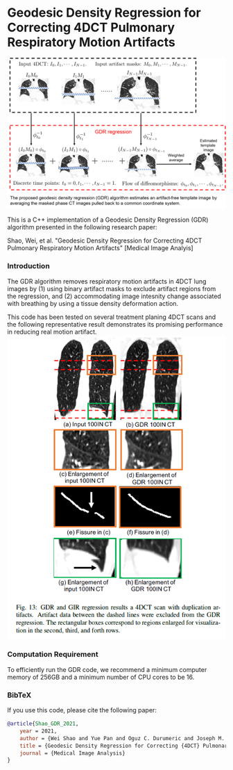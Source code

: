 # Geodesic Density Regression for Correcting 4DCT Pulmonary Respiratory Motion Artifacts
![](images/pipeline.png)

This is a C++ implementation of a Geodesic Density Regression (GDR) algorithm presented in the following research paper:

Shao, Wei, et al. "Geodesic Density Regression for Correcting 4DCT Pulmonary Respiratory Motion Artifacts" [Medical Image Analyis]

### Introduction
The GDR algorithm removes respiratory motion artifacts in 4DCT lung images by (1) using binary artifact masks to exclude artifact regions from the regression, and (2) accommodating image intesnity change associated with breathing by using a tissue density deformation action.

This code has been tested on several treatment planing 4DCT scans and the following representative result demonstrates its promising performance in reducing real motion artifact.
![](images/GDR_result.PNG)

### Computation Requirement
To efficiently run the GDR code, we recommend a minimum computer memory of 256GB and a minimum number of CPU cores to be 16.



### BibTeX

If you use this code, please cite the following paper:

```bibtex
@article{Shao_GDR_2021,
	year = 2021,
	author = {Wei Shao and Yue Pan and Oguz C. Durumeric and Joseph M. Reinhardt and John E. Bayouth and Mirabela Rusu and Gary E. Christensen},
	title = {Geodesic Density Regression for Correcting {4DCT} Pulmonary Respiratory Motion Artifacts},
	journal = {Medical Image Analysis}
}
```
